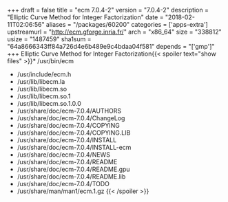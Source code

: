 +++
draft = false
title = "ecm 7.0.4-2"
version = "7.0.4-2"
description = "Elliptic Curve Method for Integer Factorization"
date = "2018-02-11T02:06:56"
aliases = "/packages/60200"
categories = ['apps-extra']
upstreamurl = "http://ecm.gforge.inria.fr/"
arch = "x86_64"
size = "338812"
usize = "1487459"
sha1sum = "64a8666343ff84a726d4e6b489e9c4bdaa04f581"
depends = "['gmp']"
+++
Elliptic Curve Method for Integer Factorization{{< spoiler text="show files" >}}* /usr/bin/ecm
* /usr/include/ecm.h
* /usr/lib/libecm.la
* /usr/lib/libecm.so
* /usr/lib/libecm.so.1
* /usr/lib/libecm.so.1.0.0
* /usr/share/doc/ecm-7.0.4/AUTHORS
* /usr/share/doc/ecm-7.0.4/ChangeLog
* /usr/share/doc/ecm-7.0.4/COPYING
* /usr/share/doc/ecm-7.0.4/COPYING.LIB
* /usr/share/doc/ecm-7.0.4/INSTALL
* /usr/share/doc/ecm-7.0.4/INSTALL-ecm
* /usr/share/doc/ecm-7.0.4/NEWS
* /usr/share/doc/ecm-7.0.4/README
* /usr/share/doc/ecm-7.0.4/README.gpu
* /usr/share/doc/ecm-7.0.4/README.lib
* /usr/share/doc/ecm-7.0.4/TODO
* /usr/share/man/man1/ecm.1.gz
{{< /spoiler >}}